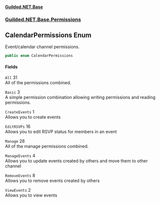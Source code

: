 
#### [Guilded.NET.Base](index 'index')
### [Guilded.NET.Base.Permissions](index#Guilded_NET_Base_Permissions 'Guilded.NET.Base.Permissions')
## CalendarPermissions Enum
Event/calendar channel permissions.  
```csharp
public enum CalendarPermissions

```

#### Fields
<a name='Guilded_NET_Base_Permissions_CalendarPermissions_All'></a>
`All` 31  
All of the permissions combined.  
  
<a name='Guilded_NET_Base_Permissions_CalendarPermissions_Basic'></a>
`Basic` 3  
A simple permission combination allowing writing permissions and reading permissions.  
  
<a name='Guilded_NET_Base_Permissions_CalendarPermissions_CreateEvents'></a>
`CreateEvents` 1  
Allows you to create events  
  
<a name='Guilded_NET_Base_Permissions_CalendarPermissions_EditRSVPs'></a>
`EditRSVPs` 16  
Allows you to edit RSVP status for members in an event  
  
<a name='Guilded_NET_Base_Permissions_CalendarPermissions_Manage'></a>
`Manage` 28  
All of the manage permissions combined.  
  
<a name='Guilded_NET_Base_Permissions_CalendarPermissions_ManageEvents'></a>
`ManageEvents` 4  
Allows you to update events created by others and move them to other channel  
  
<a name='Guilded_NET_Base_Permissions_CalendarPermissions_RemoveEvents'></a>
`RemoveEvents` 8  
Allows you to remove events created by others  
  
<a name='Guilded_NET_Base_Permissions_CalendarPermissions_ViewEvents'></a>
`ViewEvents` 2  
Allows you to view events  
  
